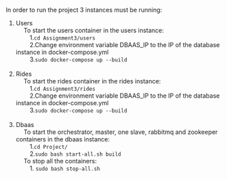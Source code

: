 In order to run the project 3 instances must be running:<br>
1. Users<br>
&emsp; To start the users container in the users instance:<br>
&emsp;&emsp; 1.`cd Assignment3/users`<br>
&emsp;&emsp; 2.Change environment variable DBAAS_IP to the IP of the database instance in docker-compose.yml<br>
&emsp;&emsp; 3.`sudo docker-compose up --build`<br><br>
2. Rides<br>
&emsp; To start the rides container in the rides instance:<br>
&emsp;&emsp; 1.`cd Assignment3/rides`<br>
&emsp;&emsp; 2.Change environment variable DBAAS_IP to the IP of the database instance in docker-compose.yml<br>
&emsp;&emsp; 3.`sudo docker-compose up --build`<br><br>
3. Dbaas<br>
&emsp; To start the orchestrator, master, one slave, rabbitmq and zookeeper containers in the dbaas instance:<br>
&emsp;&emsp; 1.`cd Project/`<br>
&emsp;&emsp; 2.`sudo bash start-all.sh build`<br>
&emsp; To stop all the containers:<br>
&emsp;&emsp; 1. `sudo bash stop-all.sh`<br>
